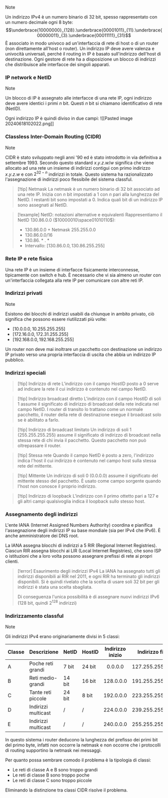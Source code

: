 >[!note]
>Un indirizzo IPv4 è un numero binario di 32 bit, spesso rappresentato con un numero decimale ogni 8 byte: $$\underbrace{10000000}_{128}.\underbrace{00001011}_{11}.\underbrace{00000011}_{3}.\underbrace{00011111}_{31}$$
>È associato in modo univoco ad un'interfaccia di rete di host o di un router (non direttamente all'host o router). Un indirizzo IP deve avere valenza e univocità universali, perché il routing in IP è basato sull'indirizzo dell'host di destinazione. Ogni gestore di rete ha a disposizione un blocco di indirizzi che distribuisce alle interfacce dei singoli apparati.

### IP network e NetID
>[!note]
>Un blocco di IP è assegnato alle interfacce di una rete IP, ogni indirizzo deve avere identici i primi $n$ bit. Questi $n$ bit si chiamano identificativo di rete (NetID).

Ogni indirizzo IP è quindi diviso in due campi:
![[Pasted image 20240618102022.png]]

### Classless Inter-Domain Routing (CIDR)
>[!note]
>CIDR è stato sviluppato negli anni '90 ed è stato introdotto in via definitiva a settembre 1993.
>Secondo questo standard $x.y.z.w/w$ significa che viene allocato ad una rete un insieme di indirizzi contigui con primo indirizzo $x.y.z.w$ e con $2^{32-n}$ indirizzi in totale. Questo sistema ha razionalizzato l'assegnazione di indirizzi poco flessibile del sistema classful.

>[!tip] Netmask
>La netmask è un numero binario di 32 bit associato ad una rete IP. Inizia con $n$ bit impostati a $1$ con $n$ pari alla lunghezza del NetID. I restanti bit sono impostati a $0$.
>Indica quali bit di un indirizzo IP sono assegnati al NetID.

>[!example] NetID: notazioni alternative e equivalenti
>Rappresentiamo il NetID $130.86.0.0$ ($10000010\space01010110$):
>- $130.86.0.0$ + Netmask $255.255.0.0$
>- $130.86.0.0/16$
>- $130.86.$ * $.$ *
>- Intervallo: $[130.86.0.0,130.86.255.255]$

### Rete IP e rete fisica
Una rete IP è un insieme di interfacce fisicamente interconnesse, tipicamente con switch e hub. È necessario che vi sia almeno un router con un'interfaccia collegata alla rete IP per comunicare con altre reti IP.

### Indirizzi privati
>[!note]
>Esistono dei blocchi di indirizzi usabili da chiunque in ambito privato, ciò significa che possono essere riutilizzati più volte:
>- $[10.0.0.0,10.255.255.255]$
>- $[172.16.0.0,172.31.255.255]$
>- $[192.168.0.0,192.168.255.255]$

Un router non deve mai inoltrare un pacchetto con destinazione un indirizzo IP privato verso una propria interfaccia di uscita che abbia un indirizzo IP pubblico.

### Indirizzi speciali

>[!tip] Indirizzo di rete
>L'indirizzo con il campo HostID posto a 0 serve ad indicare la rete il cui indirizzo è contenuto nel campo NetID.

>[!tip] Indirizzo broadcast diretto
>L'indirizzo con il campo HostID di soli 1 assume il significato di indirizzo di broadcast della rete indicata nel campo NetID. I router di transito lo trattano come un normale pacchetto, il router della rete di destinazione esegue il broadcast solo se è abilitato a farlo.

>[!tip] Indirizzo di broadcast limitato
>Un indirizzo di soli 1 ($255.255.255.255$) assume il significato di indirizzo di broadcast nella stessa rete di chi invia il pacchetto. Questo pacchetto non può oltrepassare il router.

>[!tip] Stessa rete
>Quando il campo NetID è posto a zero, l'indirizzo indica l'host il cui indirizzo è contenuto nel campo host sulla stessa rete del mittente.

>[!tip] Mittente
>Un indirizzo di soli 0 ($0.0.0.0$) assume il significato del mittente stesso del pacchetto. È usato come campo sorgente quando l'host non conosce il proprio indirizzo.

>[!tip] Indirizzo di loopback
>L'indirizzo con il primo ottetto pari a 127 e gli altri campi qualsivoglia indica il loopback sullo stesso host.

### Assegnamento degli indirizzi
L'ente IANA (Internet Assigned Numbers Authority) coordina e pianifica l'assegnazione degli indirizzi IP su base mondiale (sia per IPv4 che IPv6). È anche amministratore dei DNS root.

La IANA assegna blocchi di indirizzi a 5 RIR (Regional Internet Registries). Ciascun RIR assegna blocchi ai LIR (Local Internet Registries), che sono ISP o istituzioni che a loro volta possono assegnare prefissi di rete ai propri clienti.

>[!error] Esaurimento degli indirizzi IPv4
>La IANA ha assegnato tutti gli indirizzi disponibili ai RIR nel 2011, e ogni RIR ha terminato gli indirizzi disponibili. Si è quindi rivelato che la scelta di usare soli 32 bit per gli indirizzi è stata una scelta sbagliata.
>
>Di conseguenza l'unica possibilità è di assegnare nuovi indirizzi IPv6 (128 bit, quindi $2^{128}$ indirizzi)

### Indirizzamento classful
>[!note]
>Gli indirizzi IPv4 erano originariamente divisi in 5 classi:
>
>| Classe | Descrizione         | NetID  | HostID | Indirizzo inizio | Indirizzo fine    |
>| ------ | ------------------- | ------ | ------ | ---------------- | ----------------- |
>| A      | Poche reti grandi   | 7 bit  | 24 bit | $$0.0.0.0$$        | $$127.255.255.255$$ |
>| B      | Reti medio-grandi   | 14 bit | 16 bit | $$128.0.0.0$$      | $$191.255.255.255$$ |
>| C      | Tante reti piccole  | 24 bit | 8 bit  | $$192.0.0.0$$      | $$223.255.255.255$$ |
>| D      | Indirizzi multicast | /      | /      | $$224.0.0.0$$      | $$239.255.255.255$$ |
>| E      | Indirizzi multicast | /      | /      | $$240.0.0.0$$      | $$255.255.255.255$$ |
>
>In questo sistema i router deducono la lunghezza del prefisso dei primi bit del primo byte, infatti non occorre la netmask e non occorre che i protocolli di routing supportino la netmask nei messaggi.

Per quanto possa sembrare comodo il problema è la tipologia di classi:
- Le reti di classe A e B sono troppo grandi
- Le reti di classe B sono troppo poche
- Le reti di classe C sono troppo piccole

Eliminando la distinzione tra classi CIDR risolve il problema.

